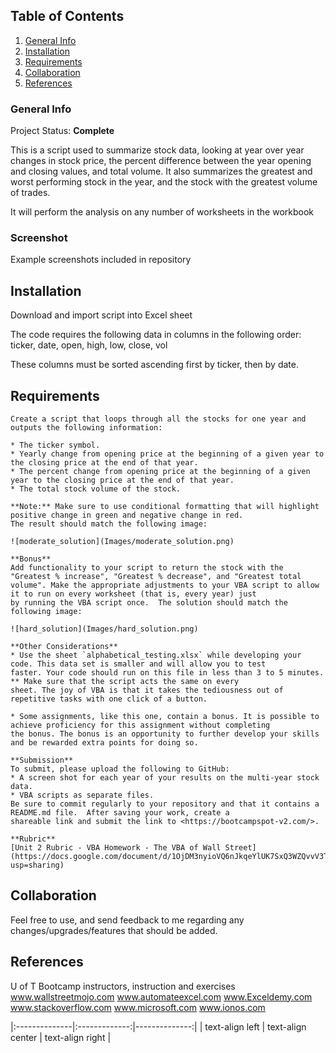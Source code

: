 ## Table of Contents
1. [General Info](#general-info)
2. [Installation](#installation)
3. [Requirements](#requirements)
4. [Collaboration](#collaboration)
5. [References](#references)
### General Info
Project Status:  **Complete**

This is a script used to summarize stock data, looking at year over year changes in stock price, 
the percent difference between the year opening and closing values, and total volume.  It also 
summarizes the greatest and worst performing stock in the year, and the stock with the greatest 
volume of trades.

It will perform the analysis on any number of worksheets in the workbook

### Screenshot
Example screenshots included in repository

## Installation
Download and import script into Excel sheet

The code requires the following data in columns in the following order:
ticker, date, open, high, low, close, vol

These columns must be sorted ascending first by ticker, then by date.

## Requirements
    Create a script that loops through all the stocks for one year and outputs the following information:

    * The ticker symbol.
    * Yearly change from opening price at the beginning of a given year to the closing price at the end of that year.
    * The percent change from opening price at the beginning of a given year to the closing price at the end of that year.
    * The total stock volume of the stock.

    **Note:** Make sure to use conditional formatting that will highlight positive change in green and negative change in red.
    The result should match the following image:

    ![moderate_solution](Images/moderate_solution.png)

    **Bonus**   
    Add functionality to your script to return the stock with the "Greatest % increase", "Greatest % decrease", and "Greatest total 
    volume". Make the appropriate adjustments to your VBA script to allow it to run on every worksheet (that is, every year) just 
    by running the VBA script once.  The solution should match the following image:

    ![hard_solution](Images/hard_solution.png)

    **Other Considerations**
    * Use the sheet `alphabetical_testing.xlsx` while developing your code. This data set is smaller and will allow you to test 
    faster. Your code should run on this file in less than 3 to 5 minutes.  ** Make sure that the script acts the same on every 
    sheet. The joy of VBA is that it takes the tediousness out of repetitive tasks with one click of a button.

    * Some assignments, like this one, contain a bonus. It is possible to achieve proficiency for this assignment without completing 
    the bonus. The bonus is an opportunity to further develop your skills and be rewarded extra points for doing so.

    **Submission**
    To submit, please upload the following to GitHub:
    * A screen shot for each year of your results on the multi-year stock data.
    * VBA scripts as separate files.
    Be sure to commit regularly to your repository and that it contains a README.md file.  After saving your work, create a 
    shareable link and submit the link to <https://bootcampspot-v2.com/>.

    **Rubric**
    [Unit 2 Rubric - VBA Homework - The VBA of Wall Street](https://docs.google.com/document/d/1OjDM3nyioVQ6nJkqeYlUK7SxQ3WZQvvV3T9MHCbnoWk/edit?usp=sharing)

## Collaboration
Feel free to use, and send feedback to me regarding any changes/upgrades/features that should be added.

## References
U of T Bootcamp instructors, instruction and exercises
www.wallstreetmojo.com
www.automateexcel.com
www.Exceldemy.com
www.stackoverflow.com
www.microsoft.com
www.ionos.com

|:--------------|:-------------:|--------------:|
| text-align left | text-align center | text-align right |